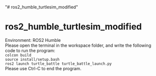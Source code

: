 "# ros2_humble_turtlesim_modified"
# ros2_humble_turtlesim_modified
Environment: ROS2 Humble  
Please open the terminal in the workspace folder, and write the following code to run the program:  
`colcon build`  
`source install/setup.bash`  
`ros2 launch turtle_battle turtle_battle_launch.py`  
Please use Ctrl-C to end the program.
